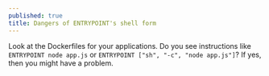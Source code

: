 ```yaml
---
published: true
title: Dangers of ENTRYPOINT's shell form
---
```

Look at the Dockerfiles for your applications. Do you see instructions like `ENTRYPOINT node app.js` or `ENTRYPOINT ["sh", "-c", "node app.js"]`? If yes, then you might have a problem.


